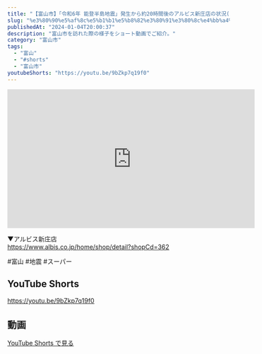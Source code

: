 ```yaml
---
title: "【富山市】「令和6年 能登半島地震」発生から約20時間後のアルビス新庄店の状況(R6.1.2 12:00)"
slug: "%e3%80%90%e5%af%8c%e5%b1%b1%e5%b8%82%e3%80%91%e3%80%8c%e4%bb%a4%e5%92%8c6%e5%b9%b4-%e8%83%bd%e7%99%bb%e5%8d%8a%e5%b3%b6%e5%9c%b0%e9%9c%87%e3%80%8d%e7%99%ba%e7%94%9f%e3%81%8b%e3%82%89%e7%b4%8420"
publishedAt: "2024-01-04T20:00:37"
description: "富山市を訪れた際の様子をショート動画でご紹介。"
category: "富山市"
tags: 
  - "富山"
  - "#shorts"
  - "富山市"
youtubeShorts: "https://youtu.be/9bZkp7q19f0"
---
```


<iframe width="560" height="315" src="https://www.youtube.com/embed/k1OPpRi1pnE" frameborder="0" allowfullscreen></iframe>

▼アルビス新庄店<br />
https://www.albis.co.jp/home/shop/detail?shopCd=362

#富山 #地震 #スーパー

## YouTube Shorts

https://youtu.be/9bZkp7q19f0

## 動画

[YouTube Shorts で見る](https://youtu.be/9bZkp7q19f0)

